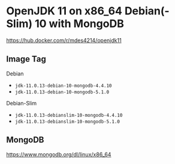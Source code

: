# OpenJDK 11 on x86_64 Debian(-Slim) 10 with MongoDB
https://hub.docker.com/r/mdes4214/openjdk11

## Image Tag

Debian
- `jdk-11.0.13-debian-10-mongodb-4.4.10`
- `jdk-11.0.13-debian-10-mongodb-5.1.0`

Debian-Slim
- `jdk-11.0.13-debianslim-10-mongodb-4.4.10`
- `jdk-11.0.13-debianslim-10-mongodb-5.1.0`

## MongoDB
https://www.mongodb.org/dl/linux/x86_64
